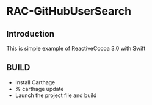 # RAC-GitHubUserSearch
## Introduction
 This is simple example of ReactiveCocoa 3.0 with Swift
## BUILD
 - Install Carthage
 - % carthage update
 - Launch the project file and build
